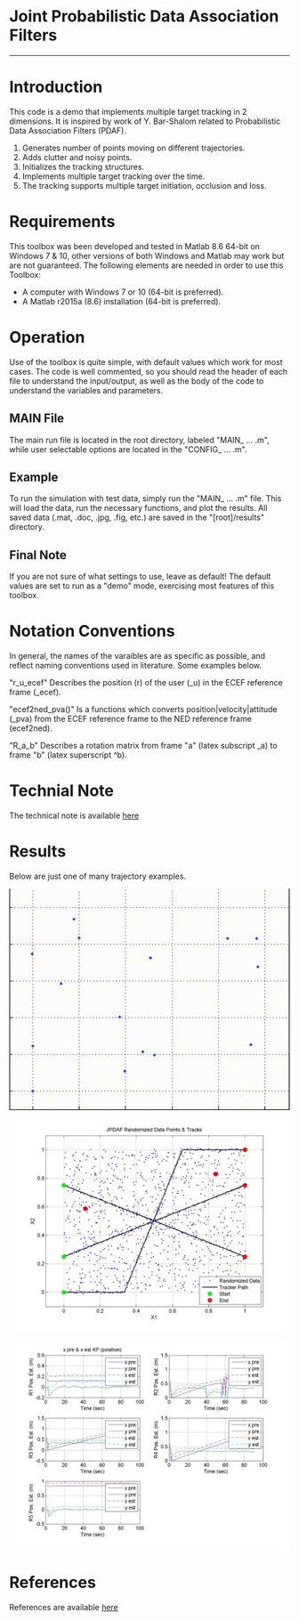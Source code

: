 # Joint Probabilistic Data Association Filters

-----------------------------------------------------------------------------------

# Introduction
This code is a demo that implements multiple target tracking in 2 dimensions. It is inspired by work of Y. Bar-Shalom related to Probabilistic Data Association Filters (PDAF).

1. Generates number of points moving on different trajectories. 
2. Adds clutter and noisy points. 
3. Initializes the tracking structures. 
4. Implements multiple target tracking over the time. 
5. The tracking supports multiple target initiation, occlusion and loss.


# Requirements
This toolbox was been developed and tested in Matlab 8.6 64-bit on Windows 7 & 10, other versions of both Windows and Matlab 
may work but are not guaranteed. The following elements are needed in order to use this Toolbox:

- A computer with Windows 7 or 10 (64-bit is preferred).
- A Matlab r2015a (8.6) installation (64-bit is preferred).  


# Operation
Use of the toolbox is quite simple, with default values which work for most cases. The code is well commented, so you should read the header of each file to understand the input/output, as well as the body of the code to understand the variables and parameters.


## MAIN File
The main run file is located in the root directory, labeled "MAIN_ ... .m", while user selectable options are located in the "CONFIG_ ... .m".

## Example  
To run the simulation with test data, simply run the "MAIN_ ... .m" file. This will load the data, run the necessary functions, and plot the results. All saved data (.mat, .doc, .jpg, .fig, etc.) are saved in the "[root]/results" directory.

## Final Note 
If you are not sure of what settings to use, leave as default!  The default values are set to run as a "demo" mode, exercising most features of this toolbox.


# Notation Conventions
In general, the names of the varaibles are as specific as possible, and reflect naming conventions used in literature. 
Some examples below.

"r_u_ecef" Describes the position (r) of the user (_u) in the ECEF reference frame (_ecef).

"ecef2ned_pva()" Is a functions which converts position|velocity|attitude (_pva) from the ECEF reference frame to the NED reference frame (ecef2ned).

"R_a_b" Describes a rotation matrix from frame "a" (latex subscript _a) to frame "b" (latex superscript ^b).


# Technial Note
The technical note is available [here](https://github.com/pfroysdon/projects/blob/main/applied_math/jpdaf/tech_note)

# Results
Below are just one of many trajectory examples.

<p align="center">
	<img width="600" img src="https://github.com/pfroysdon/projects/blob/main/applied_math/jpdaf/results/JPDAF_tracking_demo4.gif">
</p>

<p align="center">
	<img width="600" img src="https://github.com/pfroysdon/projects/blob/main/applied_math/jpdaf/results/JPDAF_results_update4_Figure_2.jpg">
</p>

<p align="center">
	<img width="600" img src="https://github.com/pfroysdon/projects/blob/main/applied_math/jpdaf/results/JPDAF_results_update4_Figure_3.jpg">
</p>


# References
References are available [here](https://github.com/pfroysdon/projects/blob/main/applied_math/jpdaf/references)